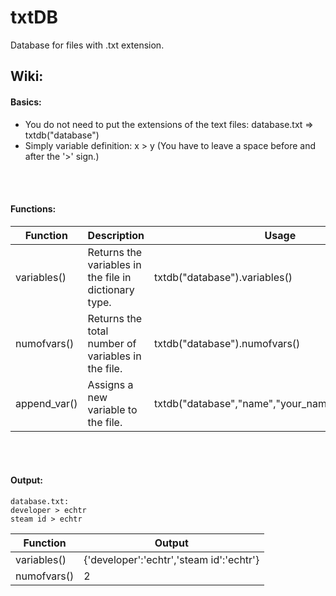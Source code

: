 # txtDB
Database for files with .txt extension.
<br>

## Wiki:

#### Basics:
 - You do not need to put the extensions of the text files: database.txt => txtdb("database") 
 - Simply variable definition: x > y (You have to leave a space before and after the '>' sign.)


<br>
<br>


#### Functions:

| Function | Description | Usage |
| --- | --- | --- |
| variables() | Returns the variables in the file in dictionary type. | txtdb("database").variables() |
| numofvars() | Returns the total number of variables in the file. | txtdb("database").numofvars() |
| append_var() | Assigns a new variable to the file. | txtdb("database","name","your_name").append_var() |

<br>
<br>

#### Output:

```
database.txt:
developer > echtr
steam id > echtr
```

| Function | Output |
| --- | --- |
| variables() | {'developer':'echtr','steam id':'echtr'} |
| numofvars() | 2 |
